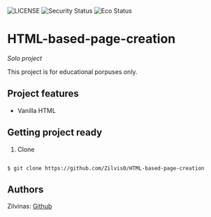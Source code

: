 ![LICENSE](https://img.shields.io/badge/license-MIT-blue.svg?style=flat-square)
![Security Status](https://img.shields.io/security-headers?label=Security&url=https%3A%2F%2Fgithub.com&style=flat-square)
![Eco Status](https://img.shields.io/badge/ECO-Friendly-green.svg)

# HTML-based-page-creation

_Solo project_

This project is for educational porpuses only.

## Project features

-   Vanilla HTML

## Getting project ready

1. Clone

```

$ git clone https://github.com/Zilvis0/HTML-based-page-creation 

```

## Authors

Zilvinas: [Github](https://github.com/Zilvis0)
